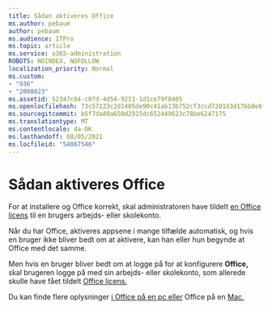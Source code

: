 ```yaml
---
title: Sådan aktiveres Office
ms.author: pebaum
author: pebaum
ms.audience: ITPro
ms.topic: article
ms.service: o365-administration
ROBOTS: NOINDEX, NOFOLLOW
localization_priority: Normal
ms.custom:
- "936"
- "2000023"
ms.assetid: 52347c04-c0fd-4d54-9251-1d1ce79f8405
ms.openlocfilehash: 73c57123c2d1405de90c41ab13b752cf3ccd7201d3d17bb8e6f6ae25a2e0e7ad
ms.sourcegitcommit: b5f7da89a650d2915dc652449623c78be6247175
ms.translationtype: MT
ms.contentlocale: da-DK
ms.lasthandoff: 08/05/2021
ms.locfileid: "54067546"
---
```

# <a name="how-to-activate-office"></a>Sådan aktiveres Office

For at installere og Office korrekt, skal administratoren have tildelt [en Office licens](https://docs.microsoft.com/microsoft-365/admin/add-users/add-users) til en brugers arbejds- eller skolekonto.
  
Når du har Office, aktiveres appsene i mange tilfælde automatisk, og hvis en bruger ikke bliver bedt om at aktivere, kan han eller hun begynde at Office med det samme.
  
Men hvis en bruger bliver bedt om at logge på for at konfigurere **Office,** skal brugeren logge på med sin arbejds- eller skolekonto, som allerede skulle have fået tildelt [Office licens.](https://docs.microsoft.com/microsoft-365/admin/add-users/add-users)
  
Du kan finde flere oplysninger [i Office på en pc eller](https://support.office.com/article/5bd38f38-db92-448b-a982-ad170b1e187e?wt.mc_id=Alchemy_ClientDIA) Office på en [Mac.](https://support.office.com/article/7f6646b1-bb14-422a-9ad4-a53410fcefb2?wt.mc_id=Alchemy_ClientDIA)
  